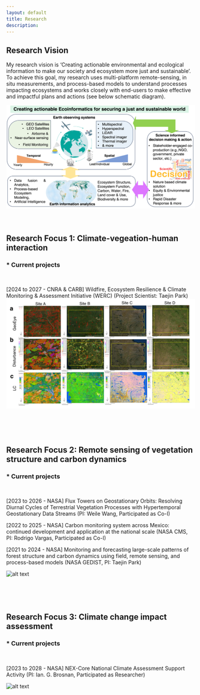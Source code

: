 ```yaml
---
layout: default
title: Research 
description: 
---
```

## Research Vision

My research vision is ‘Creating actionable environmental and ecological information to make our society and ecosystem more just and sustainable’. To achieve this goal, my research uses multi-platform remote-sensing, in situ measurements, and process-based models to understand processes impacting ecosystems and works closely with end-users to make effective and impactful plans and actions (see below schematic diagram). 

![alt text](assets/images/Park_Figure1.png "Logo Title Text 1")
<br>
<br>
<br>

## Research Focus 1: Climate-vegeation-human interaction
  ### * Current projects
  
  <br>
  
  [2024 to 2027 - CNRA & CARB] Wildfire, Ecosystem Resilience & Climate Monitoring & Assessment Initiative (WERC) (Project Scientist: Taejin Park)
  ![alt text](assets/images/Park_Dist_example.png "Logo Title Text 2")


<br>
<br>
<br>

## Research Focus 2: Remote sensing of vegetation structure and carbon dynamics
  ### * Current projects 
  
  <br>
  
  [2023 to 2026 - NASA] Flux Towers on Geostationary Orbits: Resolving Diurnal Cycles of Terrestrial Vegetation Processes with Hypertemporal Geostationary Data Streams (PI: Weile Wang, Participated as Co-I)
  
  [2022 to 2025 - NASA] Carbon monitoring system across Mexico: continued development and application at the national scale (NASA CMS, PI: Rodrigo Vargas, Participated as Co-I)

  [2021 to 2024 - NASA] Monitoring and forecasting large-scale patterns of forest structure and carbon dynamics using field, remote sensing, and process-based models (NASA GEDIST, PI: Taejin Park)

  
  ![alt text](assets/images/Park_Figure2.png "Logo Title Text 2")




<br>
<br>
<br>

## Research Focus 3: Climate change impact assessment
  ### * Current projects 
  
  <br>
  
  [2023 to 2028 - NASA] NEX-Core National Climate Assessment Support Activity (PI: Ian. G. Brosnan, Participated as Researcher)
  
  ![alt text](assets/images/Park_Figure_FWI.gif "Logo Title Text 2")









